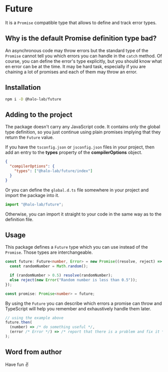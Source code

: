 # Future

It is a `Promise` compatible type that allows to define and track error types.

## Why is the default Promise definition type bad?

An asynchronous code may throw errors but the standard type of the `Promise` cannot tell you which errors you can handle in the `catch` method. Of course, you can define the error's type explicitly, but you should know what en error can be at the time. It may be hard task, especially if you are chaining a lot of promises and each of them may throw an error.

## Installation

```bash
npm i -D @halo-lab/future
```

## Adding to the project

The package doesn't carry any JavaScript code. It contains only the global type definition, so you just continue using plain promises implying that they return the `Future` value.

If you have the `tsconfig.json` or `jsconfig.json` files in your project, then add an entry to the **types** property of the **compilerOptions** object.

```json
{
  "compilerOptions": {
    "types": ["@halo-lab/future/index"]
  }
}
```

Or you can define the `global.d.ts` file somewhere in your project and import the package into it.

```typescript
import "@halo-lab/future";
```

Otherwise, you can import it straight to your code in the same way as to the definition file.

## Usage

This package defines a `Future` type which you can use instead of the `Promise`. Those types are interchangeable.

```typescript
const future: Future<number, Error> = new Promise((resolve, reject) => {
  const randomNumber = Math.random();

  if (randomNumber > 0.5) resolve(randomNumber);
  else reject(new Error("Random number is less than 0.5"));
});

const promise: Promise<number> = future;
```

By using the `Future` you can describe which errors a promise can throw and TypeScript will help you remember and exhaustively handle them later.

```typescript
// using the example above
future.then(
  (number) => /* do something useful */,
  (error /* Error */) => /* report that there is a problem and fix it */
);
```

## Word from author

Have fun ✌️
